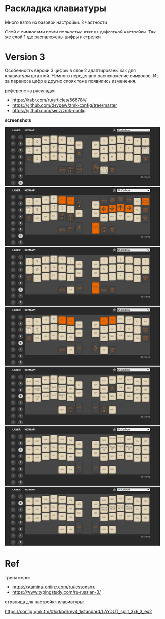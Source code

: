# Раскладка клавиатуры

Много взято из базовой настройки. В частности

Слой с символами почти полностью взят из дефолтной настройки. Так же слой 1 где распаложены цифры и стрелки

# Version 3

Особенность версии 3 цифры в слое 2 адаптированы как для клавиатуры штатной. 
Немного переделано расположение символов.
Из за переноса цифр в других слоях тоже появились изменения.

референс на раскладки
- https://habr.com/ru/articles/566784/
- https://github.com/devpew/zmk-config/tree/master
- https://github.com/senz/zmk-config


__screenshots__

![alt text](./.screenshots/image.png)
![alt text](./.screenshots/image-1.png)
![alt text](./.screenshots/image-2.png)
![alt text](./.screenshots/image-3.png)
![alt text](./.screenshots/image-4.png)
![alt text](./.screenshots/image-5.png)
![alt text](./.screenshots/image-6.png)

# Ref

тренажеры:
- https://stamina-online.com/ru/lessons/ru
- https://www.typingstudy.com/ru-russian-3/

страница для настройки клавиатуры:

https://config.qmk.fm/#/crkbd/rev4_1/standard/LAYOUT_split_3x6_3_ex2
